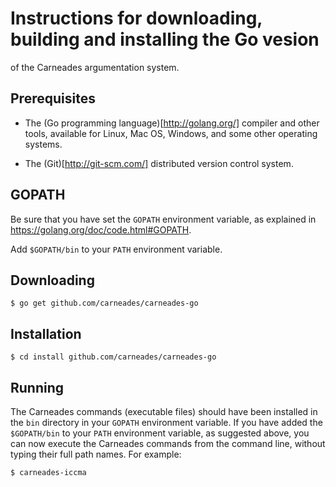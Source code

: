 
# Instructions for downloading, building and installing the Go vesion
  of the Carneades argumentation system.

## Prerequisites

- The (Go programming language)[http://golang.org/] compiler and other
  tools, available for Linux, Mac OS, Windows, and some other operating
  systems.

- The (Git)[http://git-scm.com/] distributed version control system.

## GOPATH

Be sure that you have set the `GOPATH` environment variable, as
explained in <https://golang.org/doc/code.html#GOPATH>.

Add `$GOPATH/bin` to your `PATH` environment variable. 

## Downloading 

    $ go get github.com/carneades/carneades-go

## Installation

    $ cd install github.com/carneades/carneades-go

## Running

The Carneades commands (executable files) should have been installed
in the `bin` directory in your `GOPATH` environment variable. If you
have added the `$GOPATH/bin` to your `PATH` environment variable, as
suggested above, you can now execute the Carneades commands from the
command line, without typing their full path names.  For example:

    $ carneades-iccma







